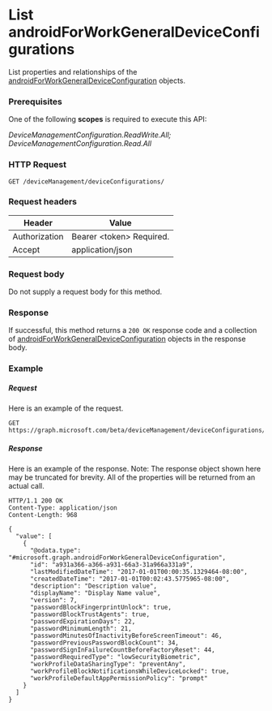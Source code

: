 ﻿# List androidForWorkGeneralDeviceConfigurations
List properties and relationships of the [androidForWorkGeneralDeviceConfiguration](../resource/androidForWorkGeneralDeviceConfiguration.md) objects.
### Prerequisites
One of the following **scopes** is required to execute this API:

*DeviceManagementConfiguration.ReadWrite.All; DeviceManagementConfiguration.Read.All*
### HTTP Request
<!-- {
  "blockType": "ignored"
}
-->
```http
GET /deviceManagement/deviceConfigurations/
```

### Request headers
|Header|Value|
|---|---|
|Authorization|Bearer &lt;token&gt; Required.|
|Accept|application/json|

### Request body
Do not supply a request body for this method.

### Response
If successful, this method returns a `200 OK` response code and a collection of [androidForWorkGeneralDeviceConfiguration](../resource/androidForWorkGeneralDeviceConfiguration.md) objects in the response body.

### Example
##### Request
Here is an example of the request.
```http
GET https://graph.microsoft.com/beta/deviceManagement/deviceConfigurations/
```

##### Response
Here is an example of the response. Note: The response object shown here may be truncated for brevity. All of the properties will be returned from an actual call.
```http
HTTP/1.1 200 OK
Content-Type: application/json
Content-Length: 968

{
  "value": [
    {
      "@odata.type": "#microsoft.graph.androidForWorkGeneralDeviceConfiguration",
      "id": "a931a366-a366-a931-66a3-31a966a331a9",
      "lastModifiedDateTime": "2017-01-01T00:00:35.1329464-08:00",
      "createdDateTime": "2017-01-01T00:02:43.5775965-08:00",
      "description": "Description value",
      "displayName": "Display Name value",
      "version": 7,
      "passwordBlockFingerprintUnlock": true,
      "passwordBlockTrustAgents": true,
      "passwordExpirationDays": 22,
      "passwordMinimumLength": 21,
      "passwordMinutesOfInactivityBeforeScreenTimeout": 46,
      "passwordPreviousPasswordBlockCount": 34,
      "passwordSignInFailureCountBeforeFactoryReset": 44,
      "passwordRequiredType": "lowSecurityBiometric",
      "workProfileDataSharingType": "preventAny",
      "workProfileBlockNotificationsWhileDeviceLocked": true,
      "workProfileDefaultAppPermissionPolicy": "prompt"
    }
  ]
}
```


